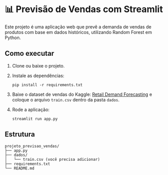 # 📊 Previsão de Vendas com Streamlit

Este projeto é uma aplicação web que prevê a demanda de vendas de produtos com base em dados históricos, utilizando Random Forest em Python.

## Como executar

1. Clone ou baixe o projeto.
2. Instale as dependências:
   ```
   pip install -r requirements.txt
   ```

3. Baixe o dataset de vendas do Kaggle:
   [Retail Demand Forecasting](https://www.kaggle.com/c/demand-forecasting-kernels-only/data)
   e coloque o arquivo `train.csv` dentro da pasta `dados`.

4. Rode a aplicação:
   ```
   streamlit run app.py
   ```

## Estrutura

```
projeto_previsao_vendas/
├── app.py
├── dados/
│   └── train.csv (você precisa adicionar)
├── requirements.txt
└── README.md
```
